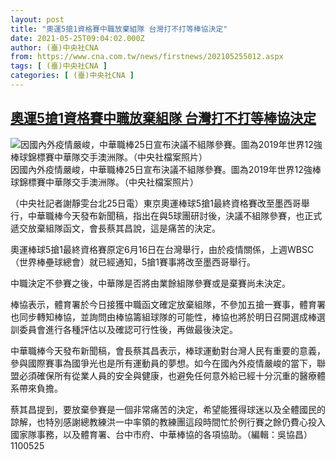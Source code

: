 ```yaml
---
layout: post
title: "奧運5搶1資格賽中職放棄組隊 台灣打不打等棒協決定"
date: 2021-05-25T09:04:02.000Z
author: (臺)中央社CNA
from: https://www.cna.com.tw/news/firstnews/202105255012.aspx
tags: [ (臺)中央社CNA ]
categories: [ (臺)中央社CNA ]
---
```

<!--1621933442000-->
[奧運5搶1資格賽中職放棄組隊 台灣打不打等棒協決定](https://www.cna.com.tw/news/firstnews/202105255012.aspx)
------

<div>
<div class="fullPic"><div class="floatImg center"><div class="BGimgWrap" style="--aspect-ratio:1200/716;"><picture><source media="(max-width: 414px)" srcset="https://imgcdn.cna.com.tw/www/WebPhotos/800/20210525/1200x716_004131949796.jpg"><source media="(min-width: 413px)" srcset="https://imgcdn.cna.com.tw/www/WebPhotos/1024/20210525/1200x716_004131949796.jpg"><img src="https://images.weserv.nl/?url=imgcdn.cna.com.tw/www/WebPhotos/800/20210525/1200x716_004131949796.jpg" alt="因國內外疫情嚴峻，中華職棒25日宣布決議不組隊參賽。圖為2019年世界12強棒球錦標賽中華隊交手澳洲隊。（中央社檔案照片）" srcset="https://imgcdn.cna.com.tw/www/WebPhotos/800/20210525/1200x716_004131949796.jpg 414w, https://imgcdn.cna.com.tw/www/WebPhotos/1024/20210525/1200x716_004131949796.jpg 1024w"></picture></div><div class="picinfo">因國內外疫情嚴峻，中華職棒25日宣布決議不組隊參賽。圖為2019年世界12強棒球錦標賽中華隊交手澳洲隊。（中央社檔案照片）</div></div></div><div></div><div class="paragraph"><p>（中央社記者謝靜雯台北25日電）東京奧運棒球5搶1最終資格賽改至墨西哥舉行，中華職棒今天發布新聞稿，指出在與5球團研討後，決議不組隊參賽，也正式遞交放棄組隊函文，會長蔡其昌說，這是痛苦的決定。</p><p>奧運棒球5搶1最終資格賽原定6月16日在台灣舉行，由於疫情關係，上週WBSC（世界棒壘球總會）就已經通知，5搶1賽事將改至墨西哥舉行。</p><p>中職決定不參賽之後，中華隊是否將由業餘組隊參賽或是棄賽尚未決定。</p><p>棒協表示，體育署於今日接獲中職函文確定放棄組隊，不參加五搶一賽事，體育署也同步轉知棒協，並詢問由棒協籌組球隊的可能性，棒協也將於明日召開選成棒選訓委員會進行各種評估以及確認可行性後，再做最後決定。</p><p>中華職棒今天發布新聞稿，會長蔡其昌表示，棒球運動對台灣人民有重要的意義，參與國際賽事為國爭光也是所有運動員的夢想。如今在國內外疫情嚴峻的當下，聯盟必須確保所有從業人員的安全與健康，也避免任何意外給已經十分沉重的醫療體系帶來負擔。</p><p>蔡其昌提到，要放棄參賽是一個非常痛苦的決定，希望能獲得球迷以及全體國民的諒解，也特別感謝總教練洪一中率領的教練團這段時間忙於例行賽之餘仍費心投入國家隊事務，以及體育署、台中市府、中華棒協的各項協助。（編輯：吳協昌）1100525</p></div>
</div>
